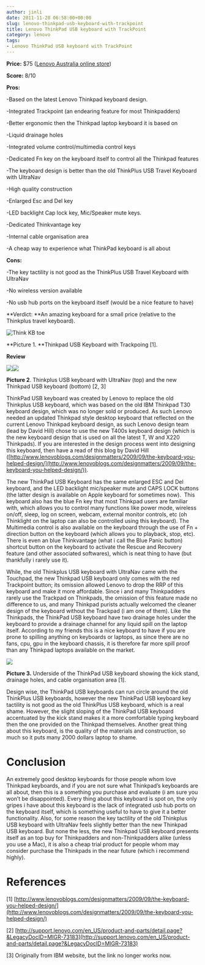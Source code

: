 ```yaml
---
author: jinli
date: 2011-11-28 06:58:00+00:00
slug: lenovo-thinkpad-usb-keyboard-with-trackpoint
title: Lenovo ThinkPad USB keyboard with TrackPoint
category: lenovo
tags:
- Lenovo ThinkPad USB keyboard with TrackPoint
---
```


**Price:** $75 ([Lenovo Australia online store](http://shopap.lenovo.com/SEUILibrary/controller/e/auweb/LenovoPortal/en_AU/catalog.workflow:item.detail?GroupID=38&Code=55Y9003&current-category-id=E9ADAEB6787146E29B78400A33E7FE8A&&hide_menu_area=yes))

**Score:** 8/10

**Pros:**

-Based on the latest Lenovo Thinkpad keyboard design.

-Integrated Trackpoint (an endearing feature for most Thinkpadders)

-Better ergonomic then the Thinkpad laptop keyboard it is based on

-Liquid drainage holes

-Integrated volume control/multimedia control keys

-Dedicated Fn key on the keyboard itself to control all the Thinkpad features

-The keyboard design is better than the old ThinkPlus USB Travel Keyboard with UltraNav

-High quality construction

-Enlarged Esc and Del key

-LED backlight Cap lock key, Mic/Speaker mute keys.

-Dedicated Thinkvantage key

-Internal cable organisation area

-A cheap way to experience what ThinkPad keyboard is all about

**Cons:**

-The key tactility is not good as the ThinkPlus USB Travel Keyboard with UltraNav

-No wireless version available

-No usb hub ports on the keyboard itself (would be a nice feature to have)

**Verdict: **An amazing keyboard for a small price (relative to the Thinkplus travel keyboard).


![Think KB toe](http://lenovoblogs.com/designmatters/files/2009/09/Think-KB-toe1.JPG)




**Picture 1. **Thinkpad USB Keyboard with Trackpoing [1].


**Review**


![](http://salestores.com/stores/images/images_747/31P9490.jpg)[![](http://thinkorama.files.wordpress.com/2011/08/11.jpg?w=415&h=290)](http://thinkorama.files.wordpress.com/2011/08/11.jpg)




**Picture 2**. Thinkplus USB keyboard with UltraNav (top) and the new Thinkpad USB keyboard (bottom) [2, 3]




ThinkPad USB keyboard was created by Lenovo to replace the old Thinkplus USB keyboard, which was based on the old IBM Thinkpad T30 keyboard design, which was no longer sold or produced. As such Lenovo needed an updated Thinkpad style desktop keyboard that reflected on the current Lenovo Thinkpad keyboard design, as such Lenovo design team (lead by David Hill) chose to use the new T400s keyboard design (which is the new keyboard design that is used on all the latest T, W and X220 Thinkpads). If you are interested in the design process went into designing this keyboard, then have a read of this blog by David Hill ([http://www.lenovoblogs.com/designmatters/2009/09/the-keyboard-you-helped-design/](http://www.lenovoblogs.com/designmatters/2009/09/the-keyboard-you-helped-design/)).

The new ThinkPad USB Keyboard has the same enlarged ESC and Del keyboard, and the LED backlight mic/speaker mute and CAPS LOCK buttons (the latter design is available on Apple keyboard for sometimes now).  This keyboard also has the blue Fn key that most Thinkpad users are familiar with, which allows you to control many functions like power mode, wireless on/off, sleep, log on screen, webcam, external monitor controls, etc (oh Thinklight on the laptop can also be controlled using this keyboard). The Multimedia control is also available on the keyboard through the use of Fn + direction button on the keyboard (which allows you to playback, stop, etc). There is even an blue Thinkvantage (what i call the Blue Panic button) shortcut button on the keyboard to activate the Rescue and Recovery feature (and other associated softwares), which is neat thing to have (but thankfully i rarely use it).

While, the old Thinkplus USB keyboard with UltraNav came with the Touchpad, the new Thinkpad USB keyboard only comes with the red Trackpoint button; its omission allowed Lenovo to drop the RRP of this keyboard and make it more affordable. Since i and many Thinkpadders rarely use the Trackpad on Thinkpads, the omission of this feature made no difference to us, and many Thinkpad purists actually welcomed the cleaner design of the keyboard without the Trackpad (i am one of them). Like the Thinkpads, the ThinkPad USB keyboard have two drainage holes under the keyboard to provide a drainage channel for any liquid spill on the laptop itself. According to my friends this is a nice keyboard to have if you are prone to spilling anything on keyboards or laptops, as since there are no fans, cpu, gpu in the keyboard chassis, it is therefore far more spill proof than any Thinkpad laptops available on the market.


[![](http://thinkorama.files.wordpress.com/2011/08/thinkpad-usb-keyboard-bottom2-1024x726.jpg?w=914&h=648)](http://thinkorama.files.wordpress.com/2011/08/thinkpad-usb-keyboard-bottom2-1024x726.jpg)




**Picture 3.** Underside of the ThinkPad USB keyboard showing the kick stand, drainage holes, and cable organisation area [1].


Design wise, the ThinkPad USB keyboards can run circle around the old ThinkPlus USB keyboards, however the new ThinkPad USB keyboard key tactility is not good as the old ThinkPlus USB keyboard, which is a real shame. However, the slight sloping of the ThinkPad USB keyboard accentuated by the kick stand makes it a more comfortable typing keyboard then the one provided on the Thinkpad themselves. Another great thing about this keyboard, is the quality of the materials and construction, so much so it puts many 2000 dollars laptop to shame.


# **Conclusion**


An extremely good desktop keyboards for those people whom love Thinkpad keyboards, and if you are not sure what Thinkpad’s keyboards are all about, then this is a something you purchase and evaluate (i am sure you won’t be disappointed). Every thing about this keyboard is spot on, the only gripes i have about this keyboard is the lack of integrated usb hub ports on the keyboard itself, which is something useful to have to give it a better functionality. Also, for some reason the key tactility of the old Thinkplus USB keyboard with UltraNav feels slightly better than the new Thinkpad USB keyboard. But none the less, the new Thinkpad USB keyboard presents itself as an top buy for Thinkpadders and non-Thinkpadders alike (unless you use a Mac), it is also a cheap trial product for people whom may consider purchase the Thinkpads in the near future (which i recommend highly).


# **References**


[1] [http://www.lenovoblogs.com/designmatters/2009/09/the-keyboard-you-helped-design/](http://www.lenovoblogs.com/designmatters/2009/09/the-keyboard-you-helped-design/)

[2] [http://support.lenovo.com/en_US/product-and-parts/detail.page?&LegacyDocID=MIGR-73183](http://support.lenovo.com/en_US/product-and-parts/detail.page?&LegacyDocID=MIGR-73183)

[3] Originally from IBM website, but the link no longer works now.


